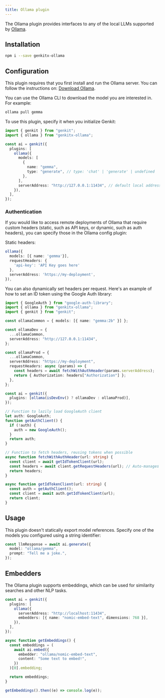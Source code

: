 ```yaml
---
title: Ollama plugin
---
```


The Ollama plugin provides interfaces to any of the local LLMs supported by
[Ollama](https://ollama.com/).

## Installation

```bash
npm i --save genkitx-ollama
```

## Configuration

This plugin requires that you first install and run the Ollama server. You can
follow the instructions on: [Download Ollama](https://ollama.com/download).

You can use the Ollama CLI to download the model you are interested in. For
example:

```bash
ollama pull gemma
```

To use this plugin, specify it when you initialize Genkit:

```ts
import { genkit } from "genkit";
import { ollama } from "genkitx-ollama";

const ai = genkit({
  plugins: [
    ollama({
      models: [
        {
          name: "gemma",
          type: "generate", // type: 'chat' | 'generate' | undefined
        },
      ],
      serverAddress: "http://127.0.0.1:11434", // default local address
    }),
  ],
});
```

### Authentication

If you would like to access remote deployments of Ollama that require custom
headers (static, such as API keys, or dynamic, such as auth headers), you can
specify those in the Ollama config plugin:

Static headers:

```ts
ollama({
  models: [{ name: 'gemma'}],
  requestHeaders: {
    'api-key': 'API Key goes here'
  },
  serverAddress: 'https://my-deployment',
}),
```

You can also dynamically set headers per request. Here's an example of how to
set an ID token using the Google Auth library:

```ts
import { GoogleAuth } from "google-auth-library";
import { ollama } from "genkitx-ollama";
import { genkit } from "genkit";

const ollamaCommon = { models: [{ name: "gemma:2b" }] };

const ollamaDev = {
  ...ollamaCommon,
  serverAddress: "http://127.0.0.1:11434",
};

const ollamaProd = {
  ...ollamaCommon,
  serverAddress: "https://my-deployment",
  requestHeaders: async (params) => {
    const headers = await fetchWithAuthHeader(params.serverAddress);
    return { Authorization: headers["Authorization"] };
  },
};

const ai = genkit({
  plugins: [ollama(isDevEnv() ? ollamaDev : ollamaProd)],
});

// Function to lazily load GoogleAuth client
let auth: GoogleAuth;
function getAuthClient() {
  if (!auth) {
    auth = new GoogleAuth();
  }
  return auth;
}

// Function to fetch headers, reusing tokens when possible
async function fetchWithAuthHeader(url: string) {
  const client = await getIdTokenClient(url);
  const headers = await client.getRequestHeaders(url); // Auto-manages token refresh
  return headers;
}

async function getIdTokenClient(url: string) {
  const auth = getAuthClient();
  const client = await auth.getIdTokenClient(url);
  return client;
}
```

## Usage

This plugin doesn't statically export model references. Specify one of the
models you configured using a string identifier:

```ts
const llmResponse = await ai.generate({
  model: "ollama/gemma",
  prompt: "Tell me a joke.",
});
```

## Embedders

The Ollama plugin supports embeddings, which can be used for similarity searches
and other NLP tasks.

```ts
const ai = genkit({
  plugins: [
    ollama({
      serverAddress: "http://localhost:11434",
      embedders: [{ name: "nomic-embed-text", dimensions: 768 }],
    }),
  ],
});

async function getEmbeddings() {
  const embeddings = (
    await ai.embed({
      embedder: "ollama/nomic-embed-text",
      content: "Some text to embed!",
    })
  )[0].embedding;

  return embeddings;
}

getEmbeddings().then((e) => console.log(e));
```
